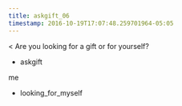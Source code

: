 ```yaml
---
title: askgift_06
timestamp: 2016-10-19T17:07:48.259701964-05:05
---
```


< Are you looking for a gift or for yourself?
* askgift

me
* looking_for_myself
